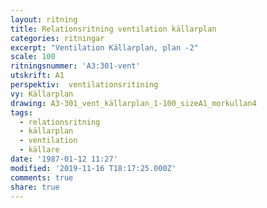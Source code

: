 ```yaml
---
layout: ritning
title: Relationsritning ventilation källarplan
categories: ritningar
excerpt: "Ventilation Källarplan, plan -2"
scale: 100
ritningsnummer: 'A3:301-vent'
utskrift: A1
perspektiv:  ventilationsritining
vy: Källarplan
drawing: A3-301_vent_källarplan_1-100_sizeA1_morkullan4
tags:
  - relationsritning
  - källarplan
  - ventilation
  - källare
date: '1987-01-12 11:27'
modified: '2019-11-16 T18:17:25.000Z'
comments: true
share: true
---
```

